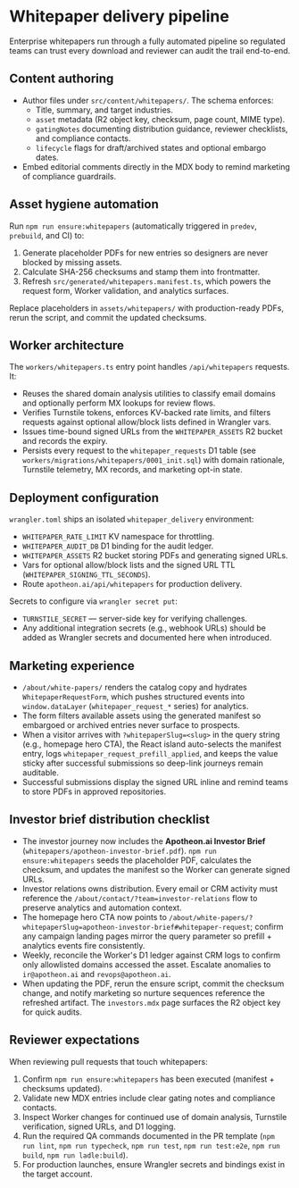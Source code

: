 # Whitepaper delivery pipeline

Enterprise whitepapers run through a fully automated pipeline so regulated teams can trust every
download and reviewer can audit the trail end-to-end.

## Content authoring

- Author files under `src/content/whitepapers/`. The schema enforces:
  - Title, summary, and target industries.
  - `asset` metadata (R2 object key, checksum, page count, MIME type).
  - `gatingNotes` documenting distribution guidance, reviewer checklists, and compliance contacts.
  - `lifecycle` flags for draft/archived states and optional embargo dates.
- Embed editorial comments directly in the MDX body to remind marketing of compliance guardrails.

## Asset hygiene automation

Run `npm run ensure:whitepapers` (automatically triggered in `predev`, `prebuild`, and CI) to:

1. Generate placeholder PDFs for new entries so designers are never blocked by missing assets.
2. Calculate SHA-256 checksums and stamp them into frontmatter.
3. Refresh `src/generated/whitepapers.manifest.ts`, which powers the request form, Worker validation,
   and analytics surfaces.

Replace placeholders in `assets/whitepapers/` with production-ready PDFs, rerun the script, and commit
the updated checksums.

## Worker architecture

The `workers/whitepapers.ts` entry point handles `/api/whitepapers` requests. It:

- Reuses the shared domain analysis utilities to classify email domains and optionally perform MX
  lookups for review flows.
- Verifies Turnstile tokens, enforces KV-backed rate limits, and filters requests against optional
  allow/block lists defined in Wrangler vars.
- Issues time-bound signed URLs from the `WHITEPAPER_ASSETS` R2 bucket and records the expiry.
- Persists every request to the `whitepaper_requests` D1 table (see
  `workers/migrations/whitepapers/0001_init.sql`) with domain rationale, Turnstile telemetry, MX
  records, and marketing opt-in state.

## Deployment configuration

`wrangler.toml` ships an isolated `whitepaper_delivery` environment:

- `WHITEPAPER_RATE_LIMIT` KV namespace for throttling.
- `WHITEPAPER_AUDIT_DB` D1 binding for the audit ledger.
- `WHITEPAPER_ASSETS` R2 bucket storing PDFs and generating signed URLs.
- Vars for optional allow/block lists and the signed URL TTL (`WHITEPAPER_SIGNING_TTL_SECONDS`).
- Route `apotheon.ai/api/whitepapers` for production delivery.

Secrets to configure via `wrangler secret put`:

- `TURNSTILE_SECRET` — server-side key for verifying challenges.
- Any additional integration secrets (e.g., webhook URLs) should be added as Wrangler secrets and
  documented here when introduced.

## Marketing experience

- `/about/white-papers/` renders the catalog copy and hydrates `WhitepaperRequestForm`, which pushes
  structured events into `window.dataLayer` (`whitepaper_request_*` series) for analytics.
- The form filters available assets using the generated manifest so embargoed or archived entries
  never surface to prospects.
- When a visitor arrives with `?whitepaperSlug=<slug>` in the query string (e.g., homepage hero CTA),
  the React island auto-selects the manifest entry, logs `whitepaper_request_prefill_applied`, and
  keeps the value sticky after successful submissions so deep-link journeys remain auditable.
- Successful submissions display the signed URL inline and remind teams to store PDFs in approved
  repositories.

## Investor brief distribution checklist

- The investor journey now includes the **Apotheon.ai Investor Brief** (`whitepapers/apotheon-investor-brief.pdf`).
  `npm run ensure:whitepapers` seeds the placeholder PDF, calculates the checksum, and updates the manifest
  so the Worker can generate signed URLs.
- Investor relations owns distribution. Every email or CRM activity must reference the
  `/about/contact/?team=investor-relations` flow to preserve analytics and automation context.
- The homepage hero CTA now points to
  `/about/white-papers/?whitepaperSlug=apotheon-investor-brief#whitepaper-request`; confirm any
  campaign landing pages mirror the query parameter so prefill + analytics events fire consistently.
- Weekly, reconcile the Worker\'s D1 ledger against CRM logs to confirm only allowlisted domains accessed the
  asset. Escalate anomalies to `ir@apotheon.ai` and `revops@apotheon.ai`.
- When updating the PDF, rerun the ensure script, commit the checksum change, and notify marketing so
  nurture sequences reference the refreshed artifact. The `investors.mdx` page surfaces the R2 object key
  for quick audits.

## Reviewer expectations

When reviewing pull requests that touch whitepapers:

1. Confirm `npm run ensure:whitepapers` has been executed (manifest + checksums updated).
2. Validate new MDX entries include clear gating notes and compliance contacts.
3. Inspect Worker changes for continued use of domain analysis, Turnstile verification, signed URLs,
   and D1 logging.
4. Run the required QA commands documented in the PR template (`npm run lint`, `npm run typecheck`,
   `npm run test`, `npm run test:e2e`, `npm run build`, `npm run ladle:build`).
5. For production launches, ensure Wrangler secrets and bindings exist in the target account.
